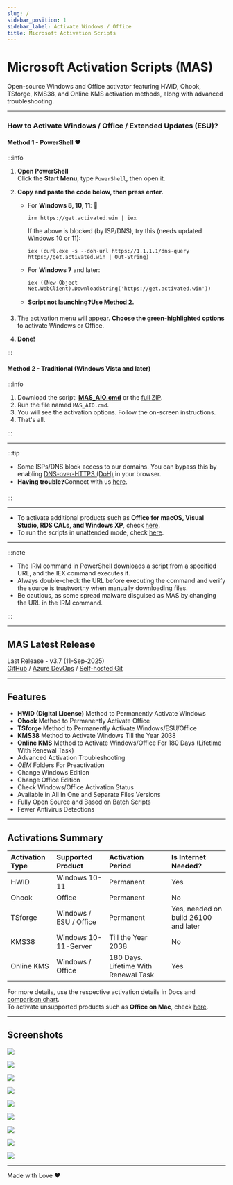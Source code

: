```yaml
---
slug: /
sidebar_position: 1
sidebar_label: Activate Windows / Office
title: Microsoft Activation Scripts
---
```


# Microsoft Activation Scripts (MAS)

Open-source Windows and Office activator featuring HWID, Ohook, TSforge, KMS38, and Online KMS activation methods, along with advanced troubleshooting.

---

### How to Activate Windows / Office / Extended Updates (ESU)?

#### Method 1 - PowerShell ❤️

:::info

1. **Open PowerShell**  
   Click the **Start Menu**, type `PowerShell`, then open it.

2. **Copy and paste the code below, then press enter.**  
   - For **Windows 8, 10, 11**: 📌
     ```
     irm https://get.activated.win | iex
     ```
	 If the above is blocked (by ISP/DNS), try this (needs updated Windows 10 or 11):  
	 ```
	 iex (curl.exe -s --doh-url https://1.1.1.1/dns-query https://get.activated.win | Out-String)
	 ```
   - For **Windows 7** and later:
     ```
     iex ((New-Object Net.WebClient).DownloadString('https://get.activated.win'))
     ```
	- **Script not launching❓Use [**Method 2**](intro.md#method-2---traditional-windows-vista-and-later).**

3. The activation menu will appear. **Choose the green-highlighted options** to activate Windows or Office.

4. **Done!**

:::

#### Method 2 - Traditional (Windows Vista and later)

:::info

1.   Download the script: [**MAS_AIO.cmd**](https://dev.azure.com/massgrave/Microsoft-Activation-Scripts/_apis/git/repositories/Microsoft-Activation-Scripts/items?path=/MAS/All-In-One-Version-KL/MAS_AIO.cmd&download=true) or the [full ZIP](https://dev.azure.com/massgrave/Microsoft-Activation-Scripts/_apis/git/repositories/Microsoft-Activation-Scripts/items?$format=zip).
2.   Run the file named `MAS_AIO.cmd`.
3.   You will see the activation options. Follow the on-screen instructions.
4.   That's all.

:::

---

:::tip

- Some ISPs/DNS block access to our domains. You can bypass this by enabling [DNS-over-HTTPS (DoH)](https://developers.cloudflare.com/1.1.1.1/encryption/dns-over-https/encrypted-dns-browsers/) in your browser.  
- **Having trouble**❓Connect with us [here](troubleshoot.md).

:::

---

- To activate additional products such as **Office for macOS, Visual Studio, RDS CALs, and Windows XP**, check [here](unsupported_products_activation.md).
- To run the scripts in unattended mode, check [here](command_line_switches.md).

---

:::note

- The IRM command in PowerShell downloads a script from a specified URL, and the IEX command executes it.
- Always double-check the URL before executing the command and verify the source is trustworthy when manually downloading files.
- Be cautious, as some spread malware disguised as MAS by changing the URL in the IRM command.

:::

------------------------------------------------------------------------

## MAS Latest Release

Last Release - v3.7 (11-Sep-2025)  
[GitHub](https://github.com/massgravel/Microsoft-Activation-Scripts) / [Azure DevOps](https://dev.azure.com/massgrave/_git/Microsoft-Activation-Scripts) / [Self-hosted Git](https://git.activated.win/massgrave/Microsoft-Activation-Scripts)

------------------------------------------------------------------------

## Features

-   **HWID (Digital License)** Method to Permanently Activate Windows
-   **Ohook** Method to Permanently Activate Office
-   **TSforge** Method to Permanently Activate Windows/ESU/Office
-   **KMS38** Method to Activate Windows Till the Year 2038
-   **Online KMS** Method to Activate Windows/Office For 180 Days (Lifetime With Renewal Task)
-   Advanced Activation Troubleshooting
-   $OEM$ Folders For Preactivation
-   Change Windows Edition
-   Change Office Edition
-   Check Windows/Office Activation Status
-   Available in All In One and Separate Files Versions
-   Fully Open Source and Based on Batch Scripts
-   Fewer Antivirus Detections

------------------------------------------------------------------------

## Activations Summary

| Activation Type | Supported Product      | Activation Period                    | Is Internet Needed? |
|:----------------|:-----------------------|:-------------------------------------|:--------------------|
| HWID            | Windows 10-11          | Permanent                            | Yes                 |
| Ohook           | Office                 | Permanent                            | No                  |
| TSforge         | Windows / ESU / Office | Permanent                            | Yes, needed on build 26100 and later |
| KMS38           | Windows 10-11-Server   | Till the Year 2038                   | No                  |
| Online KMS      | Windows / Office       | 180 Days. Lifetime With Renewal Task | Yes                 |

For more details, use the respective activation details in Docs and [comparison chart](chart.md).  
To activate unsupported products such as **Office on Mac**, check [here](unsupported_products_activation.md).

------------------------------------------------------------------------

## Screenshots

![](/img/MAS_AIO.png)

![](/img/MAS_HWID.png)

![](/img/MAS_Ohook.png)

![](/img/MAS_TSforge.png)

![](/img/MAS_Troubleshoot.png)

![](/img/MAS_change_windows_edition.png)

![](/img/MAS_change_office_edition_1.png)

![](/img/MAS_change_office_edition_2.png)

![](/img/MAS_change_office_edition_3.png)

------------------------------------------------------------------------

Made with Love ❤️
